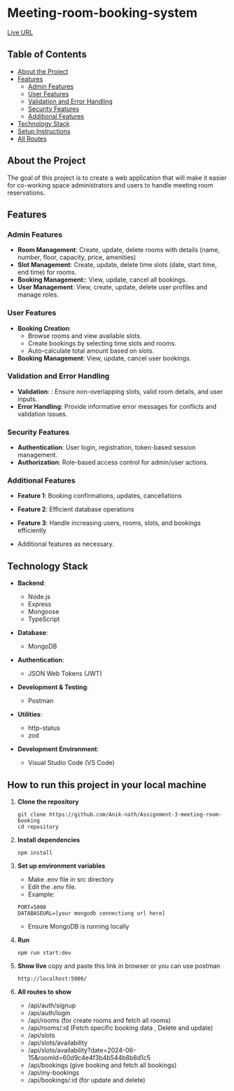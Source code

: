 # Meeting-room-booking-system

[Live URL](.....upcoming.....)

## Table of Contents

- [About the Project](#about-the-project)
- [Features](#features)
  - [Admin Features](#admin-features)
  - [User Features](#user-features)
  - [Validation and Error Handling](#validation-and-error-handling)
  - [Security Features](#security-features)
  - [Additional Features](#additional-features)
- [Technology Stack](#technology-stack)
- [Setup Instructions](#setup-instructions)
- [All Routes](#all-routes)

## About the Project

The goal of this project is to create a web application that will make it easier for co-working space administrators and users to handle meeting room reservations.

## Features

### Admin Features

- **Room Management**: Create, update, delete rooms with details (name, number, floor, capacity, price, amenities)
- **Slot Management**: Create, update, delete time slots (date, start time, end time) for rooms.
- **Booking Management:**: View, update, cancel all bookings.
- **User Management**: View, create, update, delete user profiles and manage roles.

### User Features

- **Booking Creation**:
  - Browse rooms and view available slots.
  - Create bookings by selecting time slots and rooms.
  - Auto-calculate total amount based on slots.
- **Booking Management**: View, update, cancel user bookings.

### Validation and Error Handling

- **Validation**: : Ensure non-overlapping slots, valid room details, and user inputs.
- **Error Handling**: Provide informative error messages for conflicts and validation issues.

### Security Features

- **Authentication**: User login, registration, token-based session management.
- **Authorization**: Role-based access control for admin/user actions.

### Additional Features

- **Feature 1**: Booking confirmations, updates, cancellations
- **Feature 2**: Efficient database operations
- **Feature 3**: Handle increasing users, rooms, slots, and bookings efficiently

- Additional features as necessary.

## Technology Stack

- **Backend**:

  - Node.js
  - Express
  - Mongoose
  - TypeScript

- **Database**:

  - MongoDB

- **Authentication**:

  - JSON Web Tokens (JWT)

- **Development & Testing**:

  - Postman

- **Utilities**:

  - http-status
  - zod

- **Development Environment**:
  - Visual Studio Code (VS Code)

## How to run this project in your local machine

1. **Clone the repository**

   ```
   git clone https://github.com/Anik-nath/Assignment-3-meeting-room-booking
   cd repository
   ```

2. **Install dependencies**
   ```
   npm install
   ```
3. **Set up environment variables**
   - Make .env file in src directory
   - Edit the .env file.
   - Example:
   ```
   PORT=5000
   DATABASEURL=[your mongodb connectiong url here]
   ```
   - Ensure MongoDB is running locally
4. **Run**
   ```
   npm run start:dev
   ```
5. **Show live**
   copy and paste this link in browser or you can use postman
   ```
   http://localhost:5000/
   ```
6. **All routes to show**
   - /api/auth/signup
   - /api/auth/login
   - /api/rooms (for create rooms and fetch all rooms)
   - /api/rooms/:id (Fetch specific booking data , Delete and update)
   - /api/slots
   - /api/slots/availability
   - /api/slots/availability?date=2024-06-15&roomId=60d9c4e4f3b4b544b8b8d1c5
   - /api/bookings (give booking and fetch all bookings)
   - /api/my-bookings
   - /api/bookings/:id (for update and delete)
